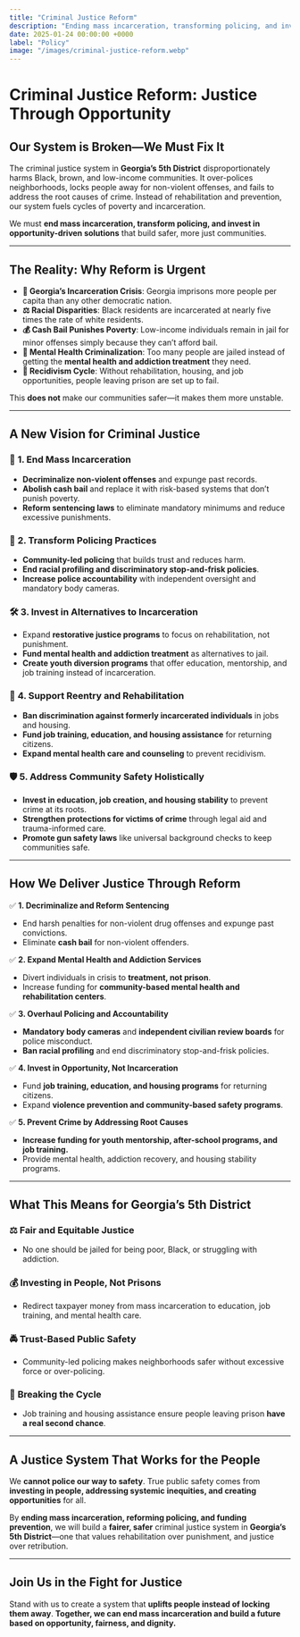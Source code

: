 ```yaml
---
title: "Criminal Justice Reform"
description: "Ending mass incarceration, transforming policing, and investing in opportunity-driven communities to create real justice for all."
date: 2025-01-24 00:00:00 +0000
label: "Policy"
image: "/images/criminal-justice-reform.webp"
---
```


# **Criminal Justice Reform: Justice Through Opportunity**  

## **Our System is Broken—We Must Fix It**  

The criminal justice system in **Georgia’s 5th District** disproportionately harms Black, brown, and low-income communities. It over-polices neighborhoods, locks people away for non-violent offenses, and fails to address the root causes of crime. Instead of rehabilitation and prevention, our system fuels cycles of poverty and incarceration.  

We must **end mass incarceration, transform policing, and invest in opportunity-driven solutions** that build safer, more just communities.  

---

## **The Reality: Why Reform is Urgent**  

- **🚨 Georgia’s Incarceration Crisis**: Georgia imprisons more people per capita than any other democratic nation.  
- **⚖️ Racial Disparities**: Black residents are incarcerated at nearly five times the rate of white residents.  
- **💰 Cash Bail Punishes Poverty**: Low-income individuals remain in jail for minor offenses simply because they can’t afford bail.  
- **🏥 Mental Health Criminalization**: Too many people are jailed instead of getting the **mental health and addiction treatment** they need.  
- **🔄 Recidivism Cycle**: Without rehabilitation, housing, and job opportunities, people leaving prison are set up to fail.  

This **does not** make our communities safer—it makes them more unstable.  

---

## **A New Vision for Criminal Justice**  

### 🛑 **1. End Mass Incarceration**  
- **Decriminalize non-violent offenses** and expunge past records.  
- **Abolish cash bail** and replace it with risk-based systems that don’t punish poverty.  
- **Reform sentencing laws** to eliminate mandatory minimums and reduce excessive punishments.  

### 🤝 **2. Transform Policing Practices**  
- **Community-led policing** that builds trust and reduces harm.  
- **End racial profiling and discriminatory stop-and-frisk policies**.  
- **Increase police accountability** with independent oversight and mandatory body cameras.  

### 🛠️ **3. Invest in Alternatives to Incarceration**  
- Expand **restorative justice programs** to focus on rehabilitation, not punishment.  
- **Fund mental health and addiction treatment** as alternatives to jail.  
- **Create youth diversion programs** that offer education, mentorship, and job training instead of incarceration.  

### 🌟 **4. Support Reentry and Rehabilitation**  
- **Ban discrimination against formerly incarcerated individuals** in jobs and housing.  
- **Fund job training, education, and housing assistance** for returning citizens.  
- **Expand mental health care and counseling** to prevent recidivism.  

### 🛡️ **5. Address Community Safety Holistically**  
- **Invest in education, job creation, and housing stability** to prevent crime at its roots.  
- **Strengthen protections for victims of crime** through legal aid and trauma-informed care.  
- **Promote gun safety laws** like universal background checks to keep communities safe.  

---

## **How We Deliver Justice Through Reform**  

✅ **1. Decriminalize and Reform Sentencing**  
- End harsh penalties for non-violent drug offenses and expunge past convictions.  
- Eliminate **cash bail** for non-violent offenders.  

✅ **2. Expand Mental Health and Addiction Services**  
- Divert individuals in crisis to **treatment, not prison**.  
- Increase funding for **community-based mental health and rehabilitation centers**.  

✅ **3. Overhaul Policing and Accountability**  
- **Mandatory body cameras** and **independent civilian review boards** for police misconduct.  
- **Ban racial profiling** and end discriminatory stop-and-frisk policies.  

✅ **4. Invest in Opportunity, Not Incarceration**  
- Fund **job training, education, and housing programs** for returning citizens.  
- Expand **violence prevention and community-based safety programs**.  

✅ **5. Prevent Crime by Addressing Root Causes**  
- **Increase funding for youth mentorship, after-school programs, and job training.**  
- Provide mental health, addiction recovery, and housing stability programs.  

---

## **What This Means for Georgia’s 5th District**  

### ⚖️ **Fair and Equitable Justice**  
- No one should be jailed for being poor, Black, or struggling with addiction.  

### 💰 **Investing in People, Not Prisons**  
- Redirect taxpayer money from mass incarceration to education, job training, and mental health care.  

### 🚔 **Trust-Based Public Safety**  
- Community-led policing makes neighborhoods safer without excessive force or over-policing.  

### 🔄 **Breaking the Cycle**  
- Job training and housing assistance ensure people leaving prison **have a real second chance**.  

---

## **A Justice System That Works for the People**  

We **cannot police our way to safety**. True public safety comes from **investing in people, addressing systemic inequities, and creating opportunities** for all.  

By **ending mass incarceration, reforming policing, and funding prevention**, we will build a **fairer, safer** criminal justice system in **Georgia’s 5th District**—one that values rehabilitation over punishment, and justice over retribution.  

---

## **Join Us in the Fight for Justice**  

Stand with us to create a system that **uplifts people instead of locking them away**. **Together, we can end mass incarceration and build a future based on opportunity, fairness, and dignity.**  